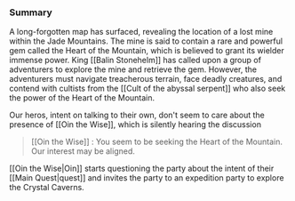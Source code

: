 

### Summary

A long-forgotten map has surfaced, revealing the location of a lost mine within the Jade Mountains. The mine is said to contain a rare and powerful gem called the Heart of the Mountain, which is believed to grant its wielder immense power. King [[Balin Stonehelm]] has called upon a group of adventurers to explore the mine and retrieve the gem. However, the adventurers must navigate treacherous terrain, face deadly creatures, and contend with cultists from the [[Cult of the abyssal serpent]] who also seek the power of the Heart of the Mountain.

Our heros, intent on talking to their own, don't seem to care about the presence of [[Oin the Wise]], which is silently hearing the discussion

> [[Oin the Wise]] : You seem to be seeking the Heart of the Mountain. Our interest may be aligned.

[[Oin the Wise|Oin]] starts questioning the party about the intent of their [[Main Quest|quest]] and invites the party to an expedition party to explore the Crystal Caverns.



